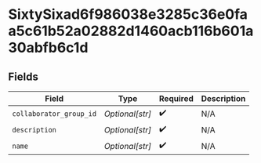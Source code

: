 # SixtySixad6f986038e3285c36e0faa5c61b52a02882d1460acb116b601a30abfb6c1d


## Fields

| Field                   | Type                    | Required                | Description             |
| ----------------------- | ----------------------- | ----------------------- | ----------------------- |
| `collaborator_group_id` | *Optional[str]*         | :heavy_check_mark:      | N/A                     |
| `description`           | *Optional[str]*         | :heavy_check_mark:      | N/A                     |
| `name`                  | *Optional[str]*         | :heavy_check_mark:      | N/A                     |